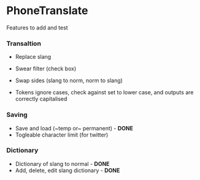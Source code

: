 # PhoneTranslate

Features to add and test

### Transaltion ###
- Replace slang
- Swear filter (check box)
- Swap sides (slang to norm, norm to slang)

- Tokens ignore cases, check against set to lower case, and outputs are correctly capitalised 

### Saving ###
- Save and load (~temp or~ permanent) - **DONE**
- Togleable character limit (for twitter)

### Dictionary ###
- Dictionary of slang to normal - **DONE**
- Add, delete, edit slang dictionary - **DONE**
